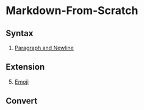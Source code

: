 # Markdown-From-Scratch

## Syntax
1. [Paragraph and Newline](https://github.com/ZhaoqingLiu/Markdown-From-Scratch/blob/main/syntax/paragraph_and_newline)


## Extension

5. [Emoji](https://github.com/ZhaoqingLiu/Markdown-From-Scratch/blob/main/syntax_extension/emoji)

## Convert